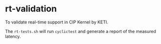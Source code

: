 # rt-validation

To validate real-time support in CIP Kernel by KETI.

The `rt-tests.sh` will run `cyclictest` and generate a report of the measured latency.
